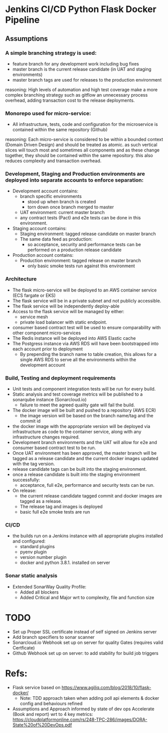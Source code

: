 # Jenkins CI/CD Python Flask Docker Pipeline

## Assumptions

### A simple branching strategy is used:
* feature branch for any development work including bug fixes
* master branch is the current release candidate (in UAT and staging environments)
* master branch tags are used for releases to the production environment

reasoning: High levels of automation and high test coverage make a more complex branching strategy such as gitflow an
 unnecessary process overhead, adding transaction cost to the release deployments.

### Monorepo used for micro-service:
* All infrastructure, tests, code and configuration for the microservice is contained within the same repository (Github) 

reasoning: Each micro-service is considered to be within a bounded context (Domain Driven Design) and should be treated
 as atomic. as such vertical slices will touch most and sometimes all components and as these change together, they
  should be contained within the same repository. this also reduces complexity and transaction overhead.

### Development, Staging and Production environments are deployed into separate accounts to enforce separation:
* Development account contains:
  * branch specific environments
    * stood up when branch is created
    * torn down once branch merged to master
  * UAT environment: current master branch
  * any contract tests (Pact) and e2e tests can be done in this environment.
* Staging account contains:
  * Staging environment: tagged release candidate on master branch
  * The same data feed as production:
    * so acceptance, security and performance tests can be performed on a production release candidate
* Production account contains:
  * Production environment: tagged release on master branch
    * only basic smoke tests run against this environment
    
### Architecture
* The flask micro-service will be deployed to an AWS container service (ECS fargate or EKS)
* The flask service will be in a private subnet and not publicly accessible.
* The flask service will be independently deploy-able
* Access to the flask service will be managed by either:
  * service mesh
  * private load balancer with static endpoint.
* consumer based contract test will be used to ensure comparability with other component micro-services
* The Redis instance will be deployed into AWS Elastic cache
* The Postgress instance via AWS RDS will have been bootstrapped into each account prior to deployment
  * By prepending the branch name to table creation, this allows for a single AWS RDS to serve all the environments
   within the development account
   
### Build, Testing and deployment requirements
* Unit tests and component integration tests will be run for every build.
* Static analysis and test coverage metrics will be published to a sonarqube instance (Sonarcloud.io)
  * failure to meet the agreed quality gate will fail the build.
* The docker image will be built and pushed to a repository (AWS ECR)
  * the image version will be based on the branch name/tag and the commit id
* the docker image with the appropriate version will be deployed via infrastructure as code to the container service, 
along with any infrastructure changes required.
* Development branch environments and the UAT will allow for e2e and consumer based contract test to be run.
* Once UAT environment has been approved, the master branch will be tagged as a release candidate and the current docker
 images updated with the tag version.
* release candidate tags can be built into the staging environment.
* once a release candidate is built into the staging environment successfully:
  * acceptance, full e2e, performance and security tests can be run.
* On release:
  * the current release candidate tagged commit and docker images are tagged as a release.
  * The release tag and images is deployed
  * basic full e2e smoke tests are run
  
### CI/CD
* the builds run on a Jenkins instance with all appropriate plugins installed and configured:
  * standard plugins
  * pyenv plugin
  * version number plugin
  * docker and python 3.8.1. installed on server
  
### Sonar static analysis
* Extended SonarWay Quality Profile:
  * Added all blockers
  * Added Critical and Major wrt to complexity, file and function size
  
# TODO
* Set up Proper SSL certificate instead of self signed on Jenkins server
* Add branch specifiers to sonar scanner
* Sonarcloud.io Webhook set up on server for quality Gates (requires valid Certficate) 
* Github Webhook set up on server: to add stability for build job triggers

# Refs:
* Flask service based on https://www.agiliq.com/blog/2018/10/flask-docker/
  * Note: TDD approach taken when adding poll api elements & docker config and behaviours refined
* Assumptions and Approach informed by state of dev ops Accelerate (Book and report) wrt to 4 key metrics: https://cloudplatformonline.com/rs/248-TPC-286/images/DORA-State%20of%20DevOps.pdf